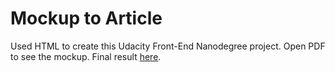 # Mockup to Article
Used HTML to create this Udacity Front-End Nanodegree project. Open PDF to see the mockup. Final result [here](https://sereneliu.github.io/mockup-to-article/).
